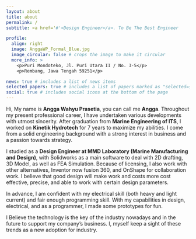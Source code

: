 ```yaml
---
layout: about
title: about
permalink: /
subtitle: <a href='#'>Design Engineer</a>. To Be The Best Engineer

profile:
  align: right
  image: AnggaWP_Formal_Blue.jpg
  image_circular: false # crops the image to make it circular
  more_info: >
    <p>Puri Mondoteko, Jl. Puri Utara II / No. 3-5</p>
    <p>Rembang, Jawa Tengah 59251</p>

news: true # includes a list of news items
selected_papers: true # includes a list of papers marked as "selected={true}"
social: true # includes social icons at the bottom of the page
---
```


Hi, My name is <b>Angga Wahyu Prasetia</b>, you can call me <b>Angga</b>. Throughout my present professional career, I have undertaken various developments with utmost sincerity. After graduation from <b>Marine Engineering of ITS</b>, I worked on <b>Kinetik Hydrotech</b> for 7 years to maximize my abilities. I come from a solid engineering background with a strong interest in business and a passion towards strategy.

I studied as a <b>Design Engineer at MMD Laboratory (Marine Manufacturing and Design)</b>, with Solidworks as a main software to deal with 2D drafting, 3D Model, as well as FEA Simulation. Because of licensing, I also work with other alternatives, Inventor now fusion 360, and OnShape for collaboration work. I believe that good design will make work and costs more cost effective, precise, and able to work with certain design parameters.

In advance, I am confident with my electrical skill (both heavy and light current) and fair enough programming skill. With my capabilities in design, electrical, and as a programmer, I made some prototypes for fun.

I Believe the technology is the key of the industry nowadays and in the future to support my company’s business. I, myself keep a sight of these trends as a new adoption for industry.

<!-- Write your biography here. Tell the world about yourself. Link to your favorite [subreddit](http://reddit.com). You can put a picture in, too. The code is already in, just name your picture `prof_pic.jpg` and put it in the `img/` folder.

Put your address / P.O. box / other info right below your picture. You can also disable any of these elements by editing `profile` property of the YAML header of your `_pages/about.md`. Edit `_bibliography/papers.bib` and Jekyll will render your [publications page](/al-folio/publications/) automatically.

Link to your social media connections, too. This theme is set up to use [Font Awesome icons](https://fontawesome.com/) and [Academicons](https://jpswalsh.github.io/academicons/), like the ones below. Add your Facebook, Twitter, LinkedIn, Google Scholar, or just disable all of them. -->
